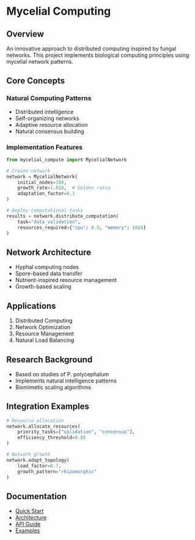 # Mycelial Computing

## Overview

An innovative approach to distributed computing inspired by fungal networks. This project implements biological computing principles using mycelial network patterns.

## Core Concepts

### Natural Computing Patterns
- Distributed intelligence
- Self-organizing networks
- Adaptive resource allocation
- Natural consensus building

### Implementation Features

```python
from mycelial_compute import MycelialNetwork

# Create network
network = MycelialNetwork(
    initial_nodes=100,
    growth_rate=1.618,  # Golden ratio
    adaptation_factor=0.1
)

# Deploy computational tasks
results = network.distribute_computation(
    task="data_validation",
    resources_required={"cpu": 0.5, "memory": 1024}
)
```

## Network Architecture

- Hyphal computing nodes
- Spore-based data transfer
- Nutrient-inspired resource management
- Growth-based scaling

## Applications

1. Distributed Computing
2. Network Optimization
3. Resource Management
4. Natural Load Balancing

## Research Background

- Based on studies of P. polycephalum
- Implements natural intelligence patterns
- Biomimetic scaling algorithms

## Integration Examples

```python
# Resource allocation
network.allocate_resources(
    priority_tasks=["validation", "consensus"],
    efficiency_threshold=0.85
)

# Network growth
network.adapt_topology(
    load_factor=0.7,
    growth_pattern="rhizomorphic"
)
```

## Documentation

- [Quick Start](./quickstart.md)
- [Architecture](./architecture.md)
- [API Guide](./api.md)
- [Examples](./examples/)
